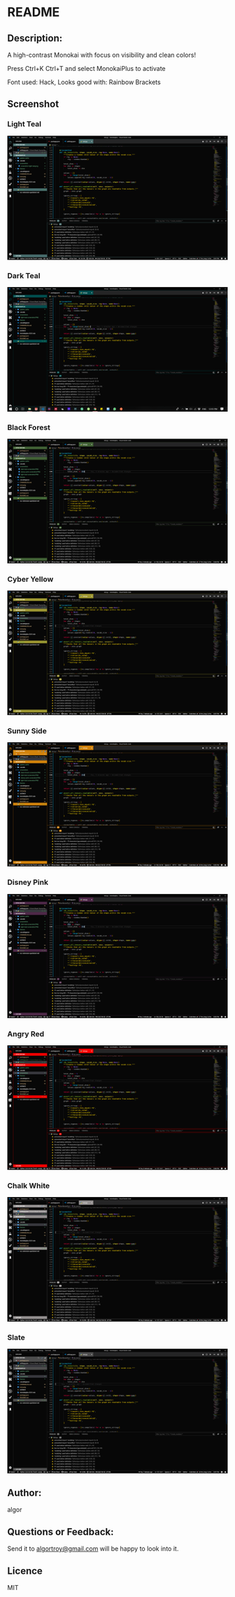 # README

## Description:
A high-contrast Monokai with focus on visibility and clean colors!

Press Ctrl+K Ctrl+T and select MonokaiPlus to activate

Font used: Hack,
Looks good with: Rainbow Brackets

## Screenshot

### Light Teal
![Screenshots](https://github.com/hsakas/MonokaiPlus/raw/master/screenshots/light-teal-screenshot.PNG)

### Dark Teal
![Screenshots](https://github.com/hsakas/MonokaiPlus/raw/master/screenshots/dark-teal-screenshot.PNG)

### Black Forest
![Screenshots](https://github.com/hsakas/MonokaiPlus/raw/master/screenshots/black-forest-screenshot.PNG)

### Cyber Yellow
![Screenshots](https://github.com/hsakas/MonokaiPlus/raw/master/screenshots/cyber-yellow-shreenshot.PNG)

### Sunny Side
![Screenshots](https://github.com/hsakas/MonokaiPlus/raw/master/screenshots/sunny-side-screenshot.PNG)

### Disney Pink
![Screenshots](https://github.com/hsakas/MonokaiPlus/raw/master/screenshots/disney-pink-screenshot.PNG)

### Angry Red
![Screenshots](https://github.com/hsakas/MonokaiPlus/raw/master/screenshots/angry-red-screenshot.PNG)

### Chalk White
![Screenshots](https://github.com/hsakas/MonokaiPlus/raw/master/screenshots/chalk-white-screenshot.PNG)

### Slate
![Screenshots](https://github.com/hsakas/MonokaiPlus/raw/master/screenshots/slate-screenshot.PNG)


## Author: 
algor

## Questions or Feedback:
Send it to algortroy@gmail.com will be happy to look into it.

## Licence
MIT